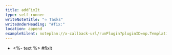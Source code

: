 ```yaml
---
title: addFixIt
type: self-runner
writeNoteTitle: "⭐️ Tasks"
writeUnderHeading: "#fix:"
location: append
exampleSilent: noteplan://x-callback-url/runPlugin?pluginID=np.Templating&command=templateRunner&arg0=addFixIt&arg1=text%3Dsomething
---
```

* <%- text %> #fixit